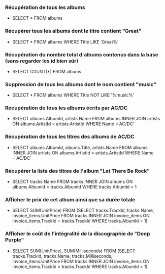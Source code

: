 ### Récupération de tous les albums
- SELECT * FROM albums

### Récupérer tous les albums dont le titre contient "Great"
- SELECT * FROM albums WHERE Title LIKE 'Great%'

### Récupération du nombre total d'albums contenus dans la base (sans regarder les id bien sûr)
- SELECT COUNT(*) FROM albums

### Suppression de tous les albums dont le nom contient "music"
- SELECT * FROM albums WHERE Title NOT LIKE '%music%'

### Récupération de tous les albums écrits par AC/DC
- SELECT albums.AlbumId, artists.Name FROM albums INNER JOIN artists ON albums.ArtistId = artists.ArtistId WHERE Name ='AC/DC'

### Récupération de tous les titres des albums de AC/DC
- SELECT albums.AlbumId, albums.Title, artists.Name FROM albums INNER JOIN artists ON albums.ArtistId = artists.ArtistId WHERE Name ='AC/DC'

### Récupérer la liste des titres de l'album "Let There Be Rock"
- SELECT tracks.Name FROM tracks INNER JOIN albums ON albums.AlbumId = tracks.AlbumId WHERE tracks.AlbumId = 1

### Afficher le prix de cet album ainsi que sa durée totale
- SELECT SUM(UnitPrice) FROM (SELECT tracks.TrackId, tracks.Name, invoice_items.UnitPrice FROM tracks  INNER JOIN invoice_items ON invoice_items.TrackId = tracks.TrackId WHERE tracks.AlbumId = 1)

### Afficher le coût de l'intégralité de la discographie de "Deep Purple"
- SELECT SUM(UnitPrice), SUM(Milliseconds) FROM (SELECT tracks.TrackId, tracks.Name, tracks.Milliseconds, invoice_items.UnitPrice FROM tracks  INNER JOIN invoice_items ON invoice_items.TrackId = tracks.TrackId WHERE tracks.AlbumId = 1)
